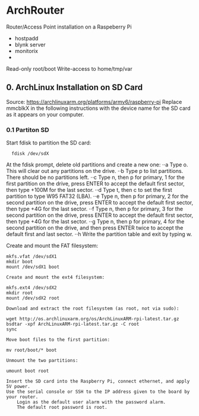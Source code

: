 # ArchRouter
Router/Access Point installation on a Raspeberry Pi

- hostpadd
- blynk server
- monitorix
- 

Read-only root/boot
Write-access to home/tmp/var

## 0. ArchLinux Installation on SD Card
Source: https://archlinuxarm.org/platforms/armv6/raspberry-pi
Replace mmcblkX in the following instructions with the device name for the SD card as it appears on your computer.
### 0.1 Partiton SD
Start fdisk to partition the SD card:
```
  fdisk /dev/sdX
```
At the fdisk prompt, delete old partitions and create a new one:
⋅⋅a Type o. This will clear out any partitions on the drive.
⋅⋅b Type p to list partitions. There should be no partitions left.
⋅⋅c Type n, then p for primary, 1 for the first partition on the drive, press ENTER to accept the default first sector, then type +100M for the last sector.
⋅⋅d Type t, then c to set the first partition to type W95 FAT32 (LBA).
⋅⋅e Type n, then p for primary, 2 for the second partition on the drive, press ENTER to accept the default first sector, then type +4G for the last sector.
⋅⋅f Type n, then p for primary, 3 for the second partition on the drive, press ENTER to accept the default first sector, then type +4G for the last sector.
⋅⋅g Type n, then p for primary, 4 for the second partition on the drive, and then press ENTER twice to accept the default first and last sector.
⋅⋅h Write the partition table and exit by typing w.

Create and mount the FAT filesystem:

    mkfs.vfat /dev/sdX1
    mkdir boot
    mount /dev/sdX1 boot

    Create and mount the ext4 filesystem:

    mkfs.ext4 /dev/sdX2
    mkdir root
    mount /dev/sdX2 root

    Download and extract the root filesystem (as root, not via sudo):

    wget http://os.archlinuxarm.org/os/ArchLinuxARM-rpi-latest.tar.gz
    bsdtar -xpf ArchLinuxARM-rpi-latest.tar.gz -C root
    sync

    Move boot files to the first partition:

    mv root/boot/* boot

    Unmount the two partitions:

    umount boot root

    Insert the SD card into the Raspberry Pi, connect ethernet, and apply 5V power.
    Use the serial console or SSH to the IP address given to the board by your router.
        Login as the default user alarm with the password alarm.
        The default root password is root.
